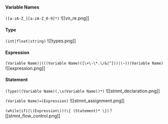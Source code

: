 
#### Variable Names
`([a-zA-Z_][a-zA-Z_0-9]*)`
![[vn_re.png]]

#### Type
`(int|float|string)`
![[types.png]]

#### Expression
`(Variable Name)|(((Variable Name)([\+\-\*.\/&|^]))|(~))(Variable Name)`
![[expression.png]]

#### Statement
`(Type)((Variable Name)(,\s(Variable Name))*)`
![[stmnt_declaration.png]]

`(Variable Name)=(Expression)`
![[stmnt_assignment.png]]

`(while|if)(\(Expression\))(\{ (Statement)* \})`
![[stmnt_flow_control.png]]







